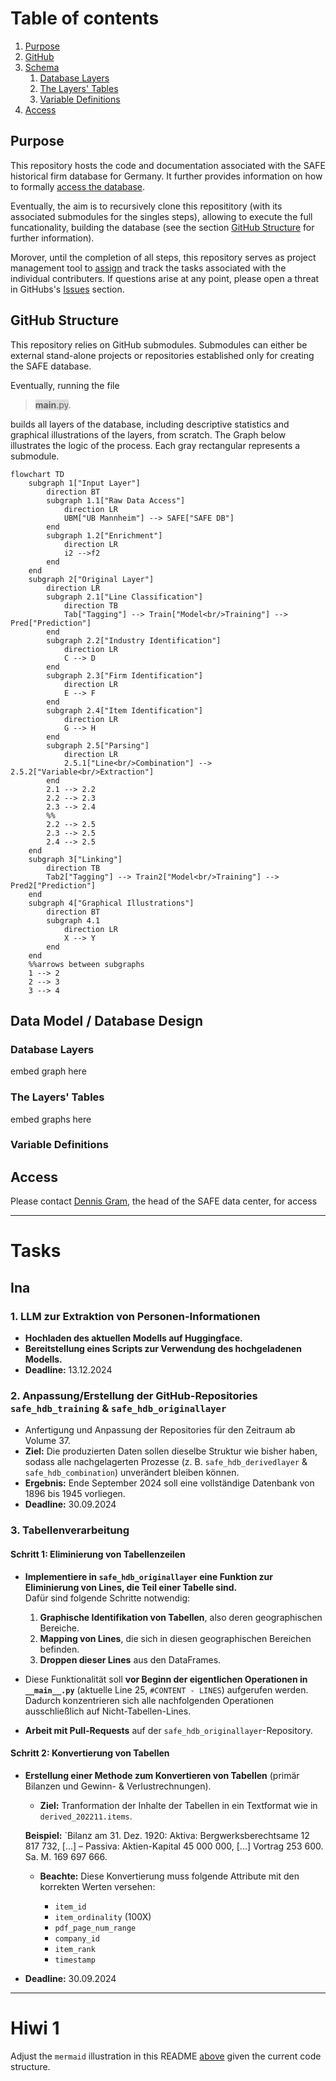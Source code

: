 # Table of contents
1. [Purpose](#purpose)
2. [GitHub](#github)
3. [Schema](#schema)
    1. [Database Layers](#schema_layers)
    2. [The Layers' Tables](#schema_tables)
    3. [Variable Definitions](#schema_definitions)
4. [Access](#access)


## Purpose <a name="purpose"></a>

This repository hosts the code and documentation associated with the SAFE historical firm database for Germany. It further provides information on how to formally [access the database](#access).

Eventually, the aim is to recursively clone this reposititory (with its associated submodules for the singles steps), allowing to execute the full funcationality, building the database (see the section [GitHub Structure](#github) for further information).

Morover, until the completion of all steps, this repository serves as project management tool to [assign](#tasks) and track the tasks associated with the individual contributers. If questions arise at any point, please open a threat in GitHubs's [Issues](https://github.com/maliedvp/safe_hdb/issues) section.

## GitHub Structure <a name="github"></a>

This repository relies on GitHub submodules. Submodules can either be external stand-alone projects or repositories established only for creating the SAFE database.

Eventually, running the file 

><span style="background-color:#ddd">__main__.py</span>.

builds all layers of the database, including descriptive statistics and graphical illustrations of the layers, from scratch. The Graph below illustrates the logic of the process. Each gray rectangular represents a submodule.

```mermaid
flowchart TD
    subgraph 1["Input Layer"]
        direction BT
        subgraph 1.1["Raw Data Access"]
            direction LR
            UBM["UB Mannheim"] --> SAFE["SAFE DB"]
        end
        subgraph 1.2["Enrichment"]
            direction LR
            i2 -->f2
        end
    end
    subgraph 2["Original Layer"]
        direction LR
        subgraph 2.1["Line Classification"]
            direction TB
            Tab["Tagging"] --> Train["Model<br/>Training"] --> Pred["Prediction"]
        end
        subgraph 2.2["Industry Identification"]
            direction LR
            C --> D
        end
        subgraph 2.3["Firm Identification"]
            direction LR
            E --> F
        end
        subgraph 2.4["Item Identification"]
            direction LR
            G --> H
        end
        subgraph 2.5["Parsing"]
            direction LR
            2.5.1["Line<br/>Combination"] --> 2.5.2["Variable<br/>Extraction"]
        end
        2.1 --> 2.2
        2.2 --> 2.3
        2.3 --> 2.4
        %%
        2.2 --> 2.5
        2.3 --> 2.5
        2.4 --> 2.5
    end
    subgraph 3["Linking"]
        direction TB
        Tab2["Tagging"] --> Train2["Model<br/>Training"] --> Pred2["Prediction"]
    end
    subgraph 4["Graphical Illustrations"]
        direction BT
        subgraph 4.1
            direction LR
            X --> Y
        end
    end
    %%arrows between subgraphs
    1 --> 2
    2 --> 3
    3 --> 4
```

## Data Model / Database Design <a name="schema"></a>

### Database Layers <a name="schema_layers"></a>

embed graph here

### The Layers' Tables <a name="schema_tables"></a>

embed graphs here

### Variable Definitions <a name="schema_definitions"></a>

## Access <a name="access"></a>

Please contact [Dennis Gram](mailto:gram@safe-frankfurt.de), the head of the SAFE data center, for access

---

# Tasks <a name="tasks"></a>

## Ina

### 1. LLM zur Extraktion von Personen-Informationen

- **Hochladen des aktuellen Modells auf Huggingface.**  
- **Bereitstellung eines Scripts zur Verwendung des hochgeladenen Modells.**
- **Deadline:** 13.12.2024

### 2. Anpassung/Erstellung der GitHub-Repositories `safe_hdb_training` & `safe_hdb_originallayer`

- Anfertigung und Anpassung der Repositories für den Zeitraum ab Volume 37.  
- **Ziel:** Die produzierten Daten sollen dieselbe Struktur wie bisher haben, sodass alle nachgelagerten Prozesse (z. B. `safe_hdb_derivedlayer` & `safe_hdb_combination`) unverändert bleiben können.
- **Ergebnis:** Ende September 2024 soll eine vollständige Datenbank von 1896 bis 1945 vorliegen.
- **Deadline:** 30.09.2024

### 3. Tabellenverarbeitung

#### Schritt 1: Eliminierung von Tabellenzeilen

- **Implementiere in `safe_hdb_originallayer` eine Funktion zur Eliminierung von Lines, die Teil einer Tabelle sind.**  
  Dafür sind folgende Schritte notwendig:
  1. **Graphische Identifikation von Tabellen**, also deren geographischen Bereiche.
  2. **Mapping von Lines**, die sich in diesen geographischen Bereichen befinden.
  3. **Droppen dieser Lines** aus den DataFrames.

- Diese Funktionalität soll **vor Beginn der eigentlichen Operationen in `__main__.py`** (aktuelle Line 25, `#CONTENT - LINES`) aufgerufen werden. Dadurch konzentrieren sich alle nachfolgenden Operationen ausschließlich auf Nicht-Tabellen-Lines.

- **Arbeit mit Pull-Requests** auf der `safe_hdb_originallayer`-Repository.

#### Schritt 2: Konvertierung von Tabellen

- **Erstellung einer Methode zum Konvertieren von Tabellen** (primär Bilanzen und Gewinn- & Verlustrechnungen).

    - **Ziel:** Tranformation der Inhalte der Tabellen in ein Textformat wie in `derived_202211.items`.  
  
    **Beispiel:** `Bilanz am 31. Dez. 1920: Aktiva: Bergwerksberechtsame 12 817 732, [...] – Passiva: Aktien-Kapital 45 000 000, [...] Vortrag 253 600. Sa. M. 169 697 666.

    - **Beachte:** Diese Konvertierung muss folgende Attribute mit den korrekten Werten versehen:

        - `item_id`
        - `item_ordinality` (100X)
        - `pdf_page_num_range`
        - `company_id`
        - `item_rank`
        - `timestamp`

- **Deadline:** 30.09.2024

---

# Hiwi 1

Adjust the `mermaid` illustration in this README [above](#github) given the current code structure.
